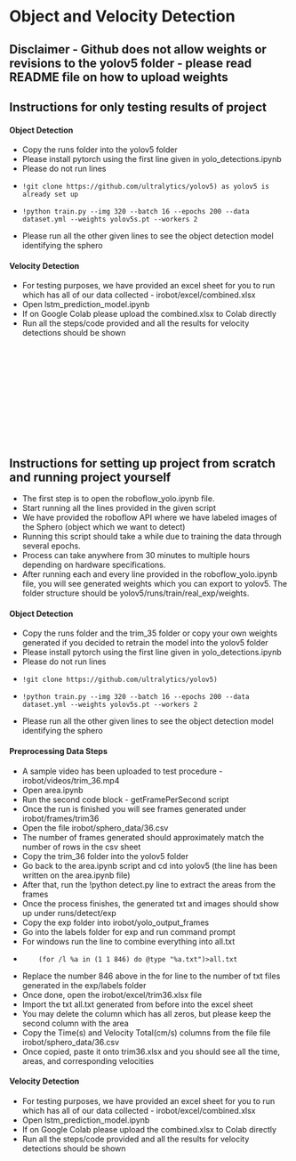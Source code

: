 # Object and Velocity Detection

## Disclaimer - Github does not allow weights or revisions to the yolov5 folder - please read README file on how to upload weights

## Instructions for only testing results of project

#### Object Detection
- Copy the runs folder into the yolov5 folder
- Please install pytorch using the first line given in yolo_detections.ipynb
- Please do not run lines 
-     !git clone https://github.com/ultralytics/yolov5) as yolov5 is already set up
-     !python train.py --img 320 --batch 16 --epochs 200 --data dataset.yml --weights yolov5s.pt --workers 2
- Please run all the other given lines to see the object detection model identifying the sphero

#### Velocity Detection
- For testing purposes, we have provided an excel sheet for you to run which has all of our data collected - irobot/excel/combined.xlsx
- Open lstm_prediction_model.ipynb
- If on Google Colab please upload the combined.xlsx to Colab directly
- Run all the steps/code provided and all the results for velocity detections should be shown



<br />
<br />
<br />
<br />
<br />
<br />
<br />
<br />
<br />
<br />


## Instructions for setting up project from scratch and running project yourself

- The first step is to open the roboflow_yolo.ipynb file.
- Start running all the lines provided in the given script
- We have provided the roboflow API where we have labeled images of the Sphero (object which we want to detect)
- Running this script should take a while due to training the data through several epochs.
- Process can take anywhere from 30 minutes to multiple hours depending on hardware specifications.
- After running each and every line provided in the roboflow_yolo.ipynb file, you will see generated weights which you can export to yolov5. The folder structure should be yolov5/runs/train/real_exp/weights.

#### Object Detection
- Copy the runs folder and the trim_35 folder or copy your own weights generated if you decided to retrain the model into the yolov5 folder
- Please install pytorch using the first line given in yolo_detections.ipynb
- Please do not run lines 
-     !git clone https://github.com/ultralytics/yolov5) 
-     !python train.py --img 320 --batch 16 --epochs 200 --data dataset.yml --weights yolov5s.pt --workers 2
- Please run all the other given lines to see the object detection model identifying the sphero

#### Preprocessing Data Steps
- A sample video has been uploaded to test procedure - irobot/videos/trim_36.mp4
- Open area.ipynb
- Run the second code block - getFramePerSecond script
- Once the run is finished you will see frames generated under irobot/frames/trim36
- Open the file irobot/sphero_data/36.csv
- The number of frames generated should approximately match the number of rows in the csv sheet
- Copy the trim_36 folder into the yolov5 folder
- Go back to the area.ipynb script and cd into yolov5 (the line has been written on the area.ipynb file)
- After that, run the !python detect.py line to extract the areas from the frames
- Once the process finishes, the generated txt and images should show up under runs/detect/exp
- Copy the exp folder into irobot/yolo_output_frames
- Go into the labels folder for exp and run command prompt
- For windows run the line to combine everything into all.txt
-         (for /l %a in (1 1 846) do @type "%a.txt")>all.txt
- Replace the number 846 above in the for line to the number of txt files generated in the exp/labels folder
- Once done, open the irobot/excel/trim36.xlsx file
- Import the txt all.txt generated from before into the excel sheet
- You may delete the column which has all zeros, but please keep the second column with the area
- Copy the Time(s) and Velocity Total(cm/s) columns from the file file irobot/sphero_data/36.csv
- Once copied, paste it onto trim36.xlsx and you should see all the time, areas, and corresponding velocities

#### Velocity Detection
- For testing purposes, we have provided an excel sheet for you to run which has all of our data collected - irobot/excel/combined.xlsx
- Open lstm_prediction_model.ipynb
- If on Google Colab please upload the combined.xlsx to Colab directly
- Run all the steps/code provided and all the results for velocity detections should be shown
